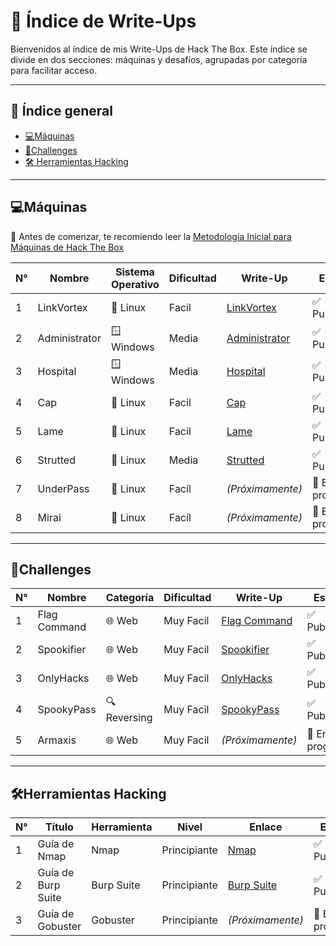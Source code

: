 # 📂 Índice de Write-Ups

Bienvenidos al índice de mis Write-Ups de Hack The Box. 
Este índice se divide en dos secciones: máquinas y desafíos, agrupadas por categoría para facilitar acceso.

---

## 📑 Índice general
- [💻Máquinas](#máquinas)
- [🧩Challenges](#challenges)
- [🛠️ Herramientas Hacking](#%EF%B8%8Fherramientas-hacking)

---

## 💻Máquinas

📌 Antes de comenzar, te recomiendo leer la [Metodología Inicial para Máquinas de Hack The Box](https://medium.com/@jpablo13/metodolog%C3%ADa-inicial-para-m%C3%A1quinas-de-hack-the-box-16620d22c0a2)

| N° | Nombre       | Sistema Operativo  | Dificultad | Write-Up                                                                                                             | Estado         |
|----|--------------|--------------------|------------|----------------------------------------------------------------------------------------------------------------------|----------------|
| 1  | LinkVortex   | 🐧 Linux           | Facil     | [LinkVortex](https://medium.com/@pablo13villalobos/hack-the-box-machine-linkvortex-walkthrough-es-761f4ef0d36e)      | ✅ Publicado   |
| 2  | Administrator| 🪟 Windows         | Media     | [Administrator](https://medium.com/@pablo13villalobos/hack-the-box-machine-administrator-walkthrough-es-c53794c9c05d)| ✅ Publicado   |
| 3  | Hospital     | 🪟 Windows         | Media     | [Hospital](https://medium.com/@pablo13villalobos/hack-the-box-machine-hospital-walkthrough-es-541055f94cdf)          | ✅ Publicado   |
| 4  | Cap          | 🐧 Linux           | Facil     | [Cap](https://medium.com/@pablo13villalobos/hack-the-box-machine-cap-walkthrough-es-d382087fcaa2)                    | ✅ Publicado   |
| 5  | Lame         | 🐧 Linux           | Facil     | [Lame](https://medium.com/@jpablo13/hack-the-box-machine-lame-walkthrough-es-0225d6f72376)                           | ✅ Publicado   |
| 6  | Strutted     | 🐧 Linux           | Media     | [Strutted](https://medium.com/@jpablo13/hack-the-box-machine-strutted-walkthrough-es-d8609b1fe6b0)                   | ✅ Publicado   |
| 7  | UnderPass    | 🐧 Linux           | Facíl     |   *(Próximamente)*                                                                                                   | 🚧 En progreso |
| 8  | Mirai        | 🐧 Linux           | Facíl     |   *(Próximamente)*                                                                                                   | 🚧 En progreso |

---

## 🧩Challenges

| N° | Nombre       | Categoría    | Dificultad | Write-Up                                                                                                         | Estado          |
|----|--------------|--------------|------------|------------------------------------------------------------------------------------------------------------------|-----------------|
| 1  | Flag Command | 🌐 Web       | Muy Facil  | [Flag Command](https://medium.com/@pablo13villalobos/hack-the-box-flag-command-walkthrough-es-4c4e26521d61)      | ✅ Publicado   |
| 2  | Spookifier   | 🌐 Web       | Muy Facil  | [Spookifier](https://medium.com/@pablo13villalobos/hack-the-box-spookifier-walkthrough-es-6c1fef95d1fe)          | ✅ Publicado   |
| 3  | OnlyHacks    | 🌐 Web       | Muy Facil  | [OnlyHacks](https://medium.com/@pablo13villalobos/hack-the-box-challenge-onlyhacks-walkthrough-es-b33ba8154703)  | ✅ Publicado   |
| 4  | SpookyPass   | 🔍 Reversing | Muy Facil  | [SpookyPass](https://medium.com/@pablo13villalobos/hack-the-box-challenge-spooky-passwalkthrough-es-a9562d00a6cb)| ✅ Publicado   |
| 5  | Armaxis      | 🌐 Web       | Muy Facil  |   *(Próximamente)*                                                                                               | 🚧 En progreso |

---

## 🛠️Herramientas Hacking

| N° | Título              | Herramienta  | Nivel        | Enlace                                                                                                                |    Estado         |
|----|---------------------|--------------|--------------|-----------------------------------------------------------------------------------------------------------------------|-------------------|
| 1  | Guía de Nmap        | Nmap         | Principiante |  [Nmap](https://medium.com/@jpablo13/gu%C3%ADa-de-nmap-el-escaneo-de-puertos-es-solo-el-comienzo-b2418934e4b1)        |   ✅ Publicado    |
| 2  | Guía de Burp Suite  | Burp Suite   | Principiante |  [Burp Suite](https://medium.com/@jpablo13/gu%C3%ADa-de-burp-suite-para-hacking-%C3%A9tico-313c130ab349)              |   ✅ Publicado    |                       
| 3  | Guía de Gobuster    | Gobuster     | Principiante |    *(Próximamente)*                                                                                                   |  🚧 En progreso   |

